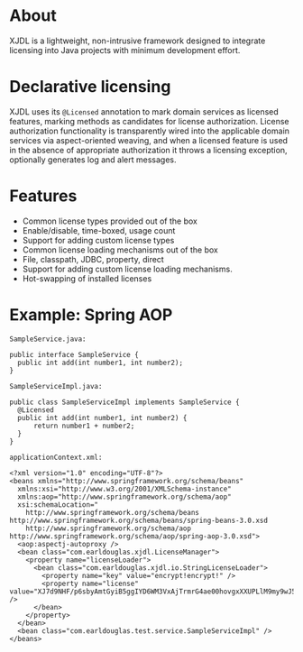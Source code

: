 # About

XJDL is a lightweight, non-intrusive framework designed to integrate licensing into Java projects with minimum development effort.

# Declarative licensing

XJDL uses its `@Licensed` annotation to mark domain services as licensed features, marking methods as candidates for license authorization. License authorization functionality is transparently wired into the applicable domain services via aspect-oriented weaving, and when a licensed feature is used in the absence of appropriate authorization it throws a licensing exception, optionally generates log and alert messages.

# Features

* Common license types provided out of the box
* Enable/disable, time-boxed, usage count
* Support for adding custom license types
* Common license loading mechanisms out of the box
* File, classpath, JDBC, property, direct
* Support for adding custom license loading mechanisms.
* Hot-swapping of installed licenses

# Example: Spring AOP

`SampleService.java:`

    public interface SampleService {
      public int add(int number1, int number2);
    }

`SampleServiceImpl.java:`

    public class SampleServiceImpl implements SampleService {
      @Licensed
      public int add(int number1, int number2) {
          return number1 + number2;
      }
    }

`applicationContext.xml:`

    <?xml version="1.0" encoding="UTF-8"?>
    <beans xmlns="http://www.springframework.org/schema/beans"
      xmlns:xsi="http://www.w3.org/2001/XMLSchema-instance"
      xmlns:aop="http://www.springframework.org/schema/aop"
      xsi:schemaLocation="
        http://www.springframework.org/schema/beans http://www.springframework.org/schema/beans/spring-beans-3.0.xsd
        http://www.springframework.org/schema/aop http://www.springframework.org/schema/aop/spring-aop-3.0.xsd">
      <aop:aspectj-autoproxy />
      <bean class="com.earldouglas.xjdl.LicenseManager">
        <property name="licenseLoader">
          <bean class="com.earldouglas.xjdl.io.StringLicenseLoader">
            <property name="key" value="encrypt!encrypt!" />
            <property name="license" value="XJ7d9NHF/p6sbyAmtGyiB5ggIYD6WM3VxAjTrmrG4ae00hovgxXXUPLlM9my9wJ58ogcf8LMkpGXXxYwlyUnWg==" />
          </bean>
        </property>
      </bean>
      <bean class="com.earldouglas.test.service.SampleServiceImpl" />
    </beans>

